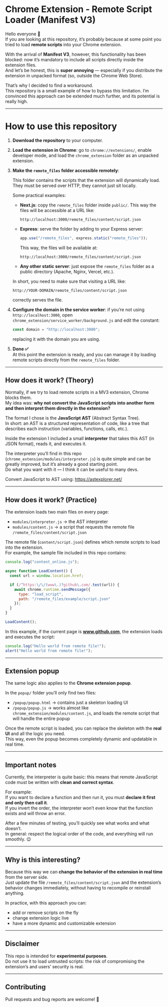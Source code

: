 # Chrome Extension - Remote Script Loader (Manifest V3)

Hello everyone 👋  
If you are looking at this repository, it’s probably because at some point you tried to load **remote scripts** into your Chrome extension.  

With the arrival of **Manifest V3**, however, this functionality has been blocked: now it’s mandatory to include all scripts directly inside the extension files.  
And let’s be honest, this is **super annoying** — especially if you distribute the extension in unpacked format (so, outside the Chrome Web Store).

That’s why I decided to find a workaround.  
This repository is a small example of how to bypass this limitation. I’m convinced this approach can be extended much further, and its potential is really high.

---

# How to use this repository

1. **Download the repository** to your computer.  
2. **Load the extension in Chrome**: go to `chrome://extensions/`, enable developer mode, and load the `chrome_extension` folder as an unpacked extension.  
3. **Make the `remote_files` folder accessible remotely**:  

   This folder contains the scripts that the extension will dynamically load. They must be served over HTTP, they cannot just sit locally.  
   
   Some practical examples:
   - **Next.js**: copy the `remote_files` folder inside `public/`. This way the files will be accessible at a URL like:  
     ```
     http://localhost:3000/remote_files/content/script.json
     ```
   - **Express**: serve the folder by adding to your Express server:  
     ```js
     app.use("/remote_files", express.static("remote_files"));
     ```
     This way, the files will be available at:  
     ```
     http://localhost:3000/remote_files/content/script.json
     ```
   - **Any other static server**: just expose the `remote_files` folder as a public directory (Apache, Nginx, Vercel, etc.).  

   In short, you need to make sure that visiting a URL like:  
   ```
   http://YOUR-DOMAIN/remote_files/content/script.json
   ```
   correctly serves the file.  

4. **Configure the domain in the service worker**: if you’re not using `http://localhost:3000`, open `chrome_extension/service_worker/background.js` and edit the constant:  
   ```js
   const domain = "http://localhost:3000";
   ```
   replacing it with the domain you are using.

5. **Done ✅**  
   At this point the extension is ready, and you can manage it by loading remote scripts directly from the `remote_files` folder.

---

## How does it work? (Theory)

Normally, if we try to load remote scripts in a MV3 extension, Chrome blocks them.  
My idea was: **why not convert the JavaScript scripts into another form and then interpret them directly in the extension?**  

The format I chose is the **JavaScript AST** (Abstract Syntax Tree).  
In short: an AST is a structured representation of code, like a tree that describes each instruction (variables, functions, calls, etc.).  

Inside the extension I included a small **interpreter** that takes this AST (in JSON format), reads it, and executes it.  

The interpreter you’ll find in this repo (`chrome_extension/modules/interpreter.js`) is quite simple and can be greatly improved, but it’s already a good starting point.  
Do what you want with it — I think it can be useful to many devs.

Convert JavaScript to AST using: https://astexplorer.net/

---

## How does it work? (Practice)

The extension loads two main files on every page:

- `modules/interpreter.js` → the AST interpreter  
- `modules/content.js` → a script that requests the remote file `/remote_files/content/script.json`

The remote file (`content/script.json`) defines which remote scripts to load into the extension.  
For example, the sample file included in this repo contains:

```js
console.log("content_online.js");

async function LoadContent() {
  const url = window.location.href;

  if (/^https:\/\/(www\.)?github\.com/.test(url)) {
    await chrome.runtime.sendMessage({
      type: "load_script",
      path: "/remote_files/example/script.json"
    });
  }
}

LoadContent();
```

In this example, if the current page is **www.github.com**, the extension loads and executes the script:

```js
console.log("Hello world from remote file!");
alert("Hello world from remote file!");
```

---

## Extension popup

The same logic also applies to the **Chrome extension popup**.  

In the `popup/` folder you’ll only find two files:
- `/popup/popup.html` → contains just a skeleton loading UI  
- `/popup/popup.js` → works almost like `chrome_extension/modules/content.js`, and loads the remote script that will handle the entire popup  

Once the remote script is loaded, you can replace the skeleton with the **real UI** and all the logic you need.  
This way, even the popup becomes completely dynamic and updatable in real time.

---

## Important notes

Currently, the interpreter is quite basic: this means that remote JavaScript code must be written with **clean and correct syntax**.  

For example:  
If you want to declare a function and then run it, you must **declare it first and only then call it**.  
If you invert the order, the interpreter won’t even know that the function exists and will throw an error.

After a few minutes of testing, you’ll quickly see what works and what doesn’t.  
In general: respect the logical order of the code, and everything will run smoothly. 😉

---

## Why is this interesting?

Because this way we can **change the behavior of the extension in real time** from the server side.  
Just update the file `/remote_files/content/script.json` and the extension’s behavior changes immediately, without having to recompile or reinstall anything.

In practice, with this approach you can:
- add or remove scripts on the fly  
- change extension logic live  
- have a more dynamic and customizable extension  

---

## Disclaimer

This repo is intended for **experimental purposes**.  
Do not use it to load untrusted scripts: the risk of compromising the extension’s and users’ security is real.

---

## Contributing

Pull requests and bug reports are welcome! 🚀
